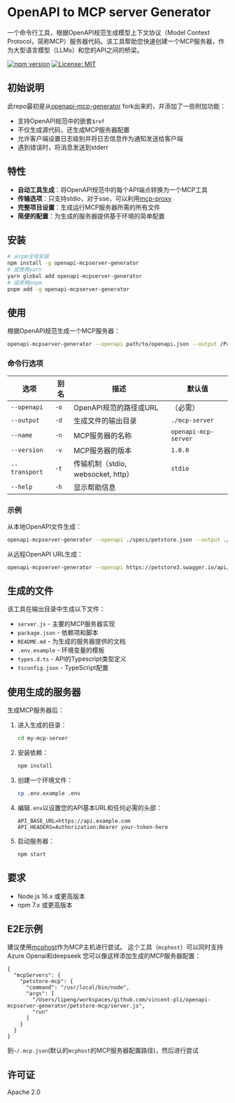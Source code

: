 # OpenAPI to MCP server Generator
一个命令行工具，根据OpenAPI规范生成模型上下文协议（Model Context Protocol，简称MCP）服务器代码。该工具帮助您快速创建一个MCP服务器，作为大型语言模型（LLMs）和您的API之间的桥梁。

[![npm version](https://img.shields.io/npm/v/openapi-mcpserver-generator.svg)](https://www.npmjs.com/package/openapi-mcpserver-generator)
[![License: MIT](https://img.shields.io/badge/License-Apache%202.0-blue.svg)](https://opensource.org/licenses/MIT)

## 初始说明
此repo最初是从[openapi-mcp-generator](https://github.com/harsha-iiiv/openapi-mcp-generator) fork出来的，并添加了一些附加功能：
- 支持OpenAPI规范中的嵌套`$ref`
- 不仅生成源代码，还生成MCP服务器配置
- 允许客户端设置日志级别并将日志信息作为通知发送给客户端
- 遇到错误时，将消息发送到stderr
## 特性
- **自动工具生成**：将OpenAPI规范中的每个API端点转换为一个MCP工具
- **传输选项**：只支持stdio，对于sse，可以利用[mcp-proxy](https://github.com/sparfenyuk/mcp-proxy)
- **完整项目设置**：生成运行MCP服务器所需的所有文件
- **简便的配置**：为生成的服务器提供基于环境的简单配置
## 安装
```bash
# 从npm全局安装
npm install -g openapi-mcpserver-generator
# 或使用yarn
yarn global add openapi-mcpserver-generator
# 或使用pnpm
pnpm add -g openapi-mcpserver-generator
```
## 使用
根据OpenAPI规范生成一个MCP服务器：
```bash
openapi-mcpserver-generator --openapi path/to/openapi.json --output /Path/to/output
```
### 命令行选项
| 选项 | 别名 | 描述 | 默认值 |
|--------|-------|-------------|---------|
| `--openapi` | `-o` | OpenAPI规范的路径或URL | （必需） |
| `--output` | `-d` | 生成文件的输出目录 | `./mcp-server` |
| `--name` | `-n` | MCP服务器的名称 | `openapi-mcp-server` |
| `--version` | `-v` | MCP服务器的版本 | `1.0.0` |
| `--transport` | `-t` | 传输机制（stdio, websocket, http） | `stdio` |
| `--help` | `-h` | 显示帮助信息 | |
### 示例
从本地OpenAPI文件生成：
```bash
openapi-mcpserver-generator --openapi ./specs/petstore.json --output ./petstore-mcp
```
从远程OpenAPI URL生成：
```bash
openapi-mcpserver-generator --openapi https://petstore3.swagger.io/api/v3/openapi.json --output ./petstore-mcp
```
## 生成的文件
该工具在输出目录中生成以下文件：
- `server.js` - 主要的MCP服务器实现
- `package.json` - 依赖项和脚本
- `README.md` - 为生成的服务器提供的文档
- `.env.example` - 环境变量的模板
- `types.d.ts` - API的Typescript类型定义
- `tsconfig.json` - TypeScript配置
## 使用生成的服务器
生成MCP服务器后：
1. 进入生成的目录：
   ```bash
   cd my-mcp-server
   ```
2. 安装依赖：
   ```bash
   npm install
   ```
3. 创建一个环境文件：
   ```bash
   cp .env.example .env
   ```
4. 编辑`.env`以设置您的API基本URL和任何必需的头部：
   ```
   API_BASE_URL=https://api.example.com
   API_HEADERS=Authorization:Bearer your-token-here
   ```
5. 启动服务器：
   ```bash
   npm start
   ```
## 要求
- Node.js 16.x 或更高版本
- npm 7.x 或更高版本
## E2E示例
建议使用[mcphost](https://github.com/vincent-pli/mcphost)作为MCP主机进行尝试。
这个工具（`mcphost`）可以同时支持Azure Openai和deepseek
您可以像这样添加生成的MCP服务器配置：
```
{
  "mcpServers": {
    "petstore-mcp": {
      "command": "/usr/local/bin/node",
      "args": [
        "/Users/lipeng/workspaces/github.com/vincent-pli/openapi-mcpserver-generator/petstore-mcp/server.js",
        "run"
      ]
    }
  }
}
```
到`~/.mcp.json`(默认的`mcphost`的MCP服务器配置路径)，然后进行尝试
## 许可证
Apache 2.0